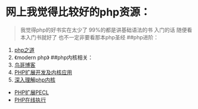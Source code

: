 

# 网上我觉得比较好的php资源：
> 我觉得php的好书实在太少了 99%的都是讲基础语法的书
> 入门的话 随便看本入门书就好了 也不一定非要看那本php圣经
##php进阶：
1. [php之道](http://laravel-china.github.io/php-the-right-way/)
2. 《modern php》
##php内核相关：
1. [鸟哥博客](http://www.laruence.com/)
2. [PHP扩展开发及内核应用](http://www.walu.cc/phpbook/index.md)
3. [深入理解php内核](http://www.php-internals.com/)

* [PHP扩展PECL](http://pecl.php.net/)
* [PHP在线执行](http://www.mcqyy.com/RunCode/php5.4/)